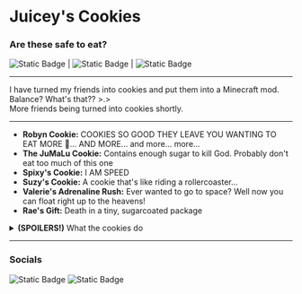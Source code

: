# Juicey's Cookies
### Are these safe to eat?

<img alt="Static Badge" src="https://img.shields.io/badge/Requires-Fabric%20API-purple?style=flat-square&labelColor=white">  |  <img alt="Static Badge" src="https://img.shields.io/badge/Minecraft%20Versions-1.20.1-purple?style=flat-square&labelColor=white">  |  <img alt="Static Badge" src="https://img.shields.io/badge/License-MIT-purple?style=flat-square&labelColor=white"><hr>

I have turned my friends into cookies and put them into a Minecraft mod.<br>
Balance? What's that?? >.><br>
More friends being turned into cookies shortly.
<hr>

- **Robyn Cookie:** COOKIES SO GOOD THEY LEAVE YOU WANTING TO EAT MORE 🥰... AND MORE... and more... more...
- **The JuMaLu Cookie:** Contains enough sugar to kill God. Probably don't eat too much of this one
- **Spixy's Cookie:** I AM SPEED
- **Suzy's Cookie:** A cookie that's like riding a rollercoaster...
- **Valerie's Adrenaline Rush:** Ever wanted to go to space? Well now you can float right up to the heavens!
- **Rae's Gift:** Death in a tiny, sugarcoated package
<details>
  <summary><b>(SPOILERS!)</b> What the cookies do</summary>
  
  - **Robyn Cookie:** Regeneration and hunger for 3 seconds, but has a 60% chance of getting slowness for 10 seconds
  - **The JuMaLu Cookie:** Speed 9 for 1 second but has a 50% chance to give you wither 3 for 5 seconds. Kills you if you eat more than 2 in one hour
  - **Spixy's Cookie:** Speed 10 for 2 seconds (to one up Robbie's cookie, of course)
  - **Suzy's Cookie:** Jump Boost 3 for 40 seconds, but 50% chance of blindness 3 for 40 seconds
  - **Valerie's Adrenaline Rush:** Max Levitation for 2 seconds, slow falling for 6 seconds, and instant damage 2 for 1 tick  
  - **Rae's Gift:** Yeah this one just kills you

</details>
<hr>
<h3>Socials</h3>
<img alt="Static Badge" src="https://img.shields.io/badge/GitHub-JuiceyBeans-purple?style=social&logo=github&logoColor=black&label=GitHub&labelColor=white&link=https%3A%2F%2Fgithub.com%2FJuiceyBeans%2FJuiceyTweaks">
<img alt="Static Badge" src="https://img.shields.io/badge/Discord-juiceybeans-purple?style=social&logo=discord&logoColor=black">
